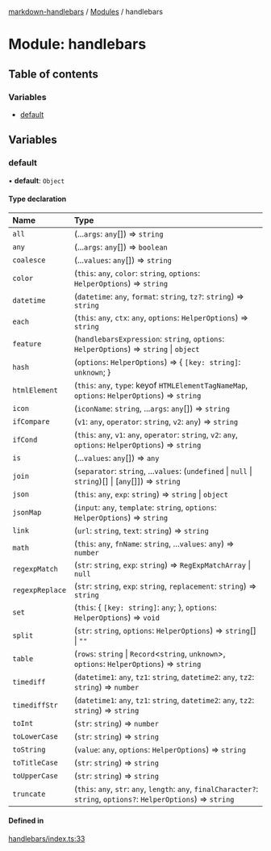 [markdown-handlebars](../README.md) / [Modules](../modules.md) / handlebars

# Module: handlebars

## Table of contents

### Variables

- [default](handlebars.md#default)

## Variables

### default

• **default**: `Object`

#### Type declaration

| Name | Type |
| :------ | :------ |
| `all` | (...`args`: `any`[]) => `string` |
| `any` | (...`args`: `any`[]) => `boolean` |
| `coalesce` | (...`values`: `any`[]) => `string` |
| `color` | (`this`: `any`, `color`: `string`, `options`: `HelperOptions`) => `string` |
| `datetime` | (`datetime`: `any`, `format`: `string`, `tz?`: `string`) => `string` |
| `each` | (`this`: `any`, `ctx`: `any`, `options`: `HelperOptions`) => `string` |
| `feature` | (`handlebarsExpression`: `string`, `options`: `HelperOptions`) => `string` \| `object` |
| `hash` | (`options`: `HelperOptions`) => \{ `[key: string]`: `unknown`;  } |
| `htmlElement` | (`this`: `any`, `type`: keyof `HTMLElementTagNameMap`, `options`: `HelperOptions`) => `string` |
| `icon` | (`iconName`: `string`, ...`args`: `any`[]) => `string` |
| `ifCompare` | (`v1`: `any`, `operator`: `string`, `v2`: `any`) => `string` |
| `ifCond` | (`this`: `any`, `v1`: `any`, `operator`: `string`, `v2`: `any`, `options`: `HelperOptions`) => `string` |
| `is` | (...`values`: `any`[]) => `any` |
| `join` | (`separator`: `string`, ...`values`: (`undefined` \| ``null`` \| `string`)[] \| [`any`[]]) => `string` |
| `json` | (`this`: `any`, `exp`: `string`) => `string` \| `object` |
| `jsonMap` | (`input`: `any`, `template`: `string`, `options`: `HelperOptions`) => `string` |
| `link` | (`url`: `string`, `text`: `string`) => `string` |
| `math` | (`this`: `any`, `fnName`: `string`, ...`values`: `any`) => `number` |
| `regexpMatch` | (`str`: `string`, `exp`: `string`) => `RegExpMatchArray` \| ``null`` |
| `regexpReplace` | (`str`: `string`, `exp`: `string`, `replacement`: `string`) => `string` |
| `set` | (`this`: \{ `[key: string]`: `any`;  }, `options`: `HelperOptions`) => `void` |
| `split` | (`str`: `string`, `options`: `HelperOptions`) => `string`[] \| ``""`` |
| `table` | (`rows`: `string` \| `Record`\<`string`, `unknown`\>, `options`: `HelperOptions`) => `string` |
| `timediff` | (`datetime1`: `any`, `tz1`: `string`, `datetime2`: `any`, `tz2`: `string`) => `number` |
| `timediffStr` | (`datetime1`: `any`, `tz1`: `string`, `datetime2`: `any`, `tz2`: `string`) => `string` |
| `toInt` | (`str`: `string`) => `number` |
| `toLowerCase` | (`str`: `string`) => `string` |
| `toString` | (`value`: `any`, `options`: `HelperOptions`) => `string` |
| `toTitleCase` | (`str`: `string`) => `string` |
| `toUpperCase` | (`str`: `string`) => `string` |
| `truncate` | (`this`: `any`, `str`: `any`, `length`: `any`, `finalCharacter?`: `string`, `options?`: `HelperOptions`) => `string` |

#### Defined in

[handlebars/index.ts:33](https://github.com/nationalparkservice/npmap5-plugins/blob/044451c/markdown-handlebars/src/handlebars/index.ts#L33)
